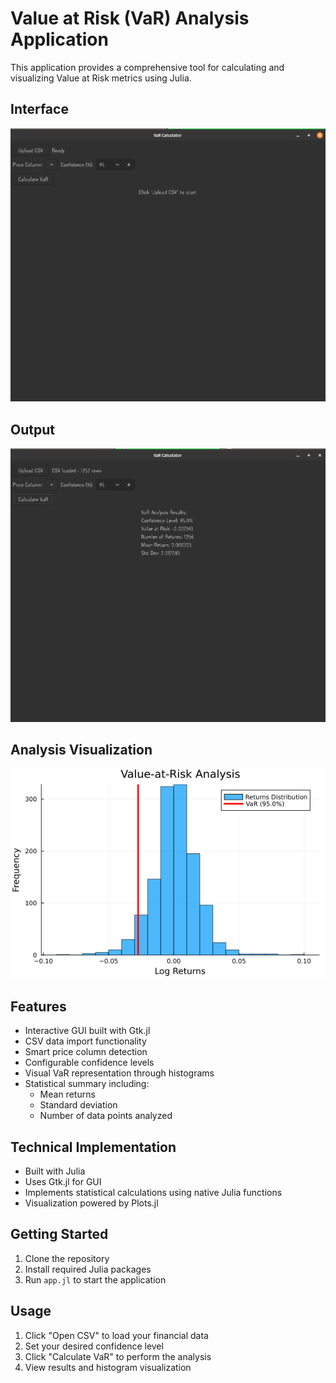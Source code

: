 # Value at Risk (VaR) Analysis Application

This application provides a comprehensive tool for calculating and visualizing Value at Risk metrics using Julia.

## Interface
![Application Interface](https://github.com/LexMainye/VaR-analysis/blob/8b1850d4b819ce9d3a7f2dfad2c6c69011b42623/images/Screenshot%20from%202025-05-26%2015-05-17.png)

## Output
![Application Interface](https://github.com/LexMainye/VaR-analysis/blob/8b1850d4b819ce9d3a7f2dfad2c6c69011b42623/images/Screenshot%20from%202025-05-26%2015-08-26.png)

## Analysis Visualization
![Value at Risk Analysis](plots/var_analysis.png)

## Features
- Interactive GUI built with Gtk.jl
- CSV data import functionality
- Smart price column detection
- Configurable confidence levels
- Visual VaR representation through histograms
- Statistical summary including:
  - Mean returns
  - Standard deviation
  - Number of data points analyzed

## Technical Implementation
- Built with Julia
- Uses Gtk.jl for GUI
- Implements statistical calculations using native Julia functions
- Visualization powered by Plots.jl

## Getting Started
1. Clone the repository
2. Install required Julia packages
3. Run `app.jl` to start the application

## Usage
1. Click "Open CSV" to load your financial data
2. Set your desired confidence level
3. Click "Calculate VaR" to perform the analysis
4. View results and histogram visualization

